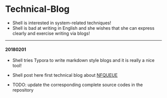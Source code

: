 # Technical-Blog

* Shell is interested in system-related techniques!
* Shell is bad at writing in English and she wishes that she can express clearly and exercise writing via blogs!

----

#### 20180201

* Shell tries Typora to write markdown style blogs and it is really a nice tool! 


* Shell post here first technical blog about [NFQUEUE](NFQUEUE/NFQUEUE.pdf) 
* TODO: update the corresponding complete source codes in the repository

